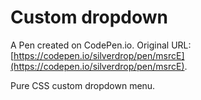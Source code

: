 # Custom dropdown

A Pen created on CodePen.io. Original URL: [https://codepen.io/silverdrop/pen/msrcE](https://codepen.io/silverdrop/pen/msrcE).

Pure CSS custom dropdown menu.
